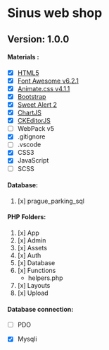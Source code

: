 # **Sinus web shop**

## **Version: 1.0.0**


#### **Materials :**

- [x] [HTML5](https://www.w3schools.com/html/html5_semantic_elements.asp "HTML5 Semantic Elements")
- [x] [Font Awesome v6.2.1](https://fontawesome.com/ "fontawesome.com")
- [x] [Animate.css v4.1.1](https://animate.style/ "animate.style")
- [x] [Bootstrap](https://getbootstrap.com/ "Bootstrap v5.2.0")
- [x] [Sweet Alert 2 ](https://sweetalert2.github.io/ "sweetalert2.github.io")
- [x] [ChartJS](https://www.chartjs.org/ "ChartJs")
- [x] [CKEditorJS](https://ckeditor.com/docs/ckeditor4/latest/guide/dev_ckeditor_js_load.html "ckeditor v4.12.1")
- [ ] WebPack v5
- [x] .gitignore
- [ ] .vscode
- [x] CSS3
- [x] JavaScript
- [ ] SCSS

#### **Database:**
1. [x] prague_parking_sql


#### **PHP Folders:**
1. [x] App
2. [x] Admin 
3. [x] Assets 
4. [x] Auth 
5. [x] Database 
6. [x] Functions 
    - helpers.php
7. [x] Layouts 
8. [x] Upload 

#### **Database connection:**
- [ ] PDO
- [x] Mysqli



